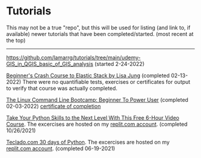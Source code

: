 # Tutorials

This may not be a true "repo", but this will be used for listing (and link to, if available) newer tutorials that have been completed/started. (most recent at the top)

----------

https://github.com/lamarrg/tutorials/tree/main/udemy-GIS_in_QGIS_basic_of_GIS_analysis (started 2-24-2022)

[Beginner's Crash Course to Elastic Stack by Lisa Jung](https://github.com/LisaHJung/Part-1-Intro-to-Elasticsearch-and-Kibana) (completed 02-13-2022) There were no quantifiable tests, exercises or certificates for output to verify that course was actually completed. 

[The Linux Command Line Bootcamp: Beginner To Power User](https://www.udemy.com/course/the-linux-command-line-bootcamp/learn/lecture/26177178#overview) (completed 02-03-2022) [certificate of completion](https://github.com/lamarrg/tutorials/blob/main/udemy-the_linux_command_line_bootcamp/documents/UC-02c5108f-1c4e-4271-b206-be23d245d3ab.pdf)

[Take Your Python Skills to the Next Level With This Free 6-Hour Video Course](https://www.freecodecamp.org/news/intermediate-python-course/). The excercises are hosted on my [replit.com account](https://replit.com/@lamarrg). (completed 10/26/2021)

[Teclado.com 30 days of Python](https://www.teclado.com). The excercises are hosted on my [replit.com account](https://replit.com/@lamarrg). (completed 06-19-2021)

